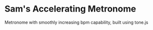 # Sam's Accelerating Metronome
Metronome with smoothly increasing bpm capability, built using tone.js

